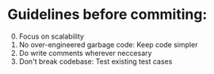 # Guidelines before commiting:
0.  Focus on scalability
1.  No over-engineered garbage code: Keep code simpler
2.  Do write comments wherever neccesary
3.  Don't break codebase: Test existing test cases
